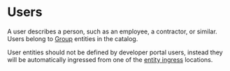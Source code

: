 # Users

A user describes a person, such as an employee, a contractor, or similar. Users belong to [Group](group.md) entities in the catalog.

User entities should not be defined by developer portal users, instead they will be automatically ingressed from one of the [entity ingress](entity-ingress.md) locations.
